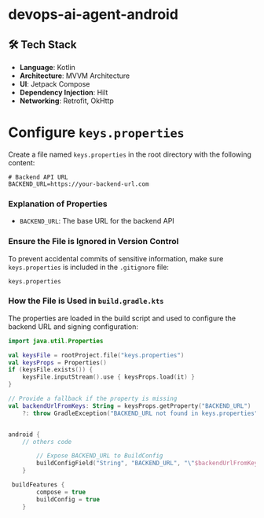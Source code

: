 # devops-ai-agent-android

## 🛠️ Tech Stack

- **Language**: Kotlin
- **Architecture**: MVVM Architecture
- **UI**: Jetpack Compose
- **Dependency Injection**: Hilt
- **Networking**: Retrofit, OkHttp

# **Configure `keys.properties`**

Create a file named `keys.properties` in the root directory with the following content:

```properties
# Backend API URL
BACKEND_URL=https://your-backend-url.com

```

### Explanation of Properties

- `BACKEND_URL`: The base URL for the backend API

### Ensure the File is Ignored in Version Control

To prevent accidental commits of sensitive information, make sure `keys.properties` is included in
the `.gitignore` file:

```gitignore
keys.properties
```

### How the File is Used in `build.gradle.kts`

The properties are loaded in the build script and used to configure the backend URL and signing
configuration:

```kotlin
import java.util.Properties

val keysFile = rootProject.file("keys.properties")
val keysProps = Properties()
if (keysFile.exists()) {
    keysFile.inputStream().use { keysProps.load(it) }
}

// Provide a fallback if the property is missing
val backendUrlFromKeys: String = keysProps.getProperty("BACKEND_URL")
    ?: throw GradleException("BACKEND_URL not found in keys.properties")


android {
    // others code

        // Expose BACKEND_URL to BuildConfig
        buildConfigField("String", "BACKEND_URL", "\"$backendUrlFromKeys\"")
    }

 buildFeatures {
        compose = true
        buildConfig = true
    }

```
